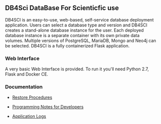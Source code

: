 ## DB4Sci DataBase For Scienticfic use
DB4SCI is an easy-to-use, web-based, self-service database deployment
application. Users can select a database type and version and DB4SCI creates
a stand-alone database instance for the user. Each deployed database instance
is a separate container with its own private data volumes. Multiple versions
of PostgreSQL, MariaDB, Mongo and Neo4j can be selected. DB4SCI is a fully
containerized Flask application. 

### Web Interface
A very basic Web Interface is provided. To run it you'll need Python 2.7,
Flask and Docker CE. 

### Documentation 
 * [Restore Procedures](Restore.md)

 * [Programming Notes for Developers](Development.md)

 * [Application Logs](LOGS.md)
